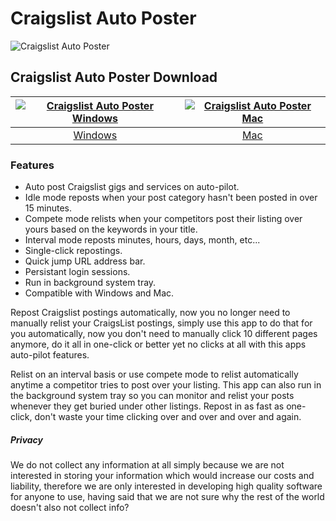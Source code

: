 # Craigslist Auto Poster
![Craigslist Auto Poster](https://github.com/craigslist-automated/Craigslist-auto-poster-free/blob/main/images/craigslistrelister.png?raw=true)
## Craigslist Auto Poster Download
[![Craigslist Auto Poster Windows](https://github.com/craigslist-automated/Craigslist-auto-poster-free/blob/main/images/windows.png?raw=true)](https://apps.microsoft.com/detail/9N3TWLM4C6TW)  |  [![Craigslist Auto Poster Mac](https://github.com/craigslist-automated/Craigslist-auto-poster-free/blob/main/images/mac.png?raw=true)](https://github.com/appdownloads/software/raw/main/craigslist-auto-poster-mac.zip)
:-------------------------:|:-------------------------:
[Windows](https://apps.microsoft.com/detail/9N3TWLM4C6TW)             |  [Mac](https://github.com/appdownloads/software/raw/main/craigslist-auto-poster-mac.zip)
### Features
- Auto post Craigslist gigs and services on auto-pilot.
- Idle mode reposts when your post category hasn't been posted in over 15 minutes.
- Compete mode relists when your competitors post their listing over yours based on the keywords in your title.
- Interval mode reposts minutes, hours, days, month, etc...
- Single-click repostings.
- Quick jump URL address bar.
- Persistant login sessions.
- Run in background system tray.
- Compatible with Windows and Mac.

Repost Craigslist postings automatically, now you no longer need to manually relist your CraigsList postings, simply use this app to do that for you automatically, now you don't need to manually click 10 different pages anymore, do it all in one-click or better yet no clicks at all with this apps auto-pilot features.

Relist on an interval basis or use compete mode to relist automatically anytime a competitor tries to post over your listing. This app can also run in the background system tray so you can monitor and relist your posts whenever they get buried under other listings. Repost in as fast as one-click, don't waste your time clicking over and over and over and again.
##### Privacy
We do not collect any information at all simply because we are not interested in storing your information which would increase our costs and liability, therefore we are only interested in developing high quality software for anyone to use, having said that we are not sure why the rest of the world doesn't also not collect info?
